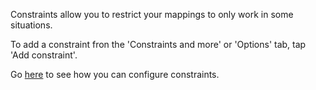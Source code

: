 
Constraints allow you to restrict your mappings to only work in some situations.

To add a constraint fron the 'Constraints and more' or 'Options' tab, tap 'Add constraint'.

Go [here](/user-guide/constraints) to see how you can configure constraints.